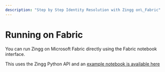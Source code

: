 ```yaml
---
description: "Step by Step Identity Resolution with Zingg on\_Fabric"
---
```


# Running on Fabric

You can run Zingg on Microsoft Fabric directly using the Fabric notebook interface.

This uses the Zingg Python API and an [example notebook is available here](../../examples/fabric/ExampleNotebook.ipynb)

